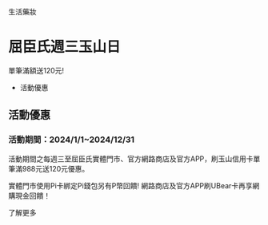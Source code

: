 生活藥妝

# 屈臣氏週三玉山日  

單筆滿額送120元!

  * 活動優惠

## 活動優惠

### 活動期間：2024/1/1~2024/12/31

活動期間之每週三至屈臣氏實體門市、官方網路商店及官方APP，刷玉山信用卡單筆滿988元送120元優惠。

實體門市使用Pi卡綁定Pi錢包另有P幣回饋! 網路商店及官方APP刷UBear卡再享網購現金回饋！

  
  
了解更多  

